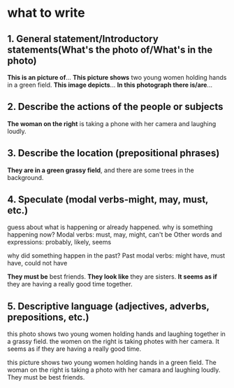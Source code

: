 # what to write

## 1. General statement/Introductory statements(What's the photo of/What's in the photo)

**This is an picture of**...
**This picture shows** two young women holding hands in a green field.
**This image depicts**...
**In this photograph there is/are**...

## 2. Describe the **actions** of the people or subjects

**The woman on the right** is taking a phone with her camera and laughing loudly.

## 3. Describe the **location** (prepositional phrases)

**They are in a green grassy field**, and there are some trees in the background.

## 4. **Speculate** (modal verbs-might, may, must, etc.)

guess about what is happening or already happened.
why is something happening now?
Modal verbs: must, may, might, can't be
Other words and expressions: probably, likely, seems

why did something happen in the past?
Past modal verbs: might have, must have, could not have

**They must be** best friends.
**They look like** they are sisters.
**It seems as if** they are having a really good time together.

## 5. Descriptive language (adjectives, adverbs, prepositions, etc.)

this photo shows two young women holding hands and laughing together in a grassy field. the women on the right is taking photes with her camera. It seems as if they are having a really good time.

this picture shows two young women holding hands in a green field. The woman on the right is taking a photo with her camara and laughing loudly. They must be best friends.
